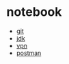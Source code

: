# notebook

*   [git](git/git.md)
*   [jdk](jdk/jdk.md)
*   [vpn](vpn/vpn.md)
*   [postman](postman/postman.md)